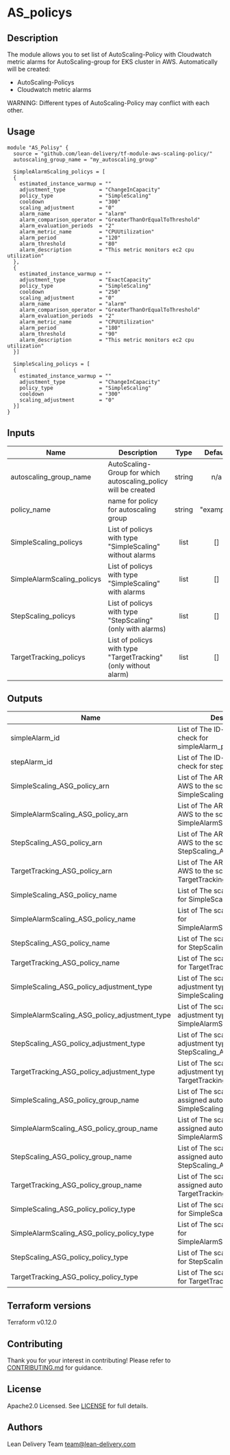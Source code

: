 # AS_policys

## Description

The module allows you to set list of AutoScaling-Policy with Cloudwatch metric alarms for AutoScaling-group for EKS cluster in AWS. Automatically will be created:

 * AutoScaling-Policys
 * Cloudwatch metric alarms

WARNING: Different types of AutoScaling-Policy may conflict with each other.

## Usage

```hcl
module "AS_Polisy" {
  source = "github.com/lean-delivery/tf-module-aws-scaling-policy/"
  autoscaling_group_name = "my_autoscaling_group"

  SimpleAlarmScaling_policys = [
  {
    estimated_instance_warmup = ""
    adjustment_type           = "ChangeInCapacity"
    policy_type               = "SimpleScaling"
    cooldown                  = "300"
    scaling_adjustment        = "0"
    alarm_name                = "alarm"
    alarm_comparison_operator = "GreaterThanOrEqualToThreshold"
    alarm_evaluation_periods  = "2"
    alarm_metric_name         = "CPUUtilization"
    alarm_period              = "120"
    alarm_threshold           = "80"
    alarm_description         = "This metric monitors ec2 cpu utilization"
  },
  {
    estimated_instance_warmup = ""
    adjustment_type           = "ExactCapacity"
    policy_type               = "SimpleScaling"
    cooldown                  = "250"
    scaling_adjustment        = "0"
    alarm_name                = "alarm"
    alarm_comparison_operator = "GreaterThanOrEqualToThreshold"
    alarm_evaluation_periods  = "2"
    alarm_metric_name         = "CPUUtilization"
    alarm_period              = "180"
    alarm_threshold           = "90"
    alarm_description         = "This metric monitors ec2 cpu utilization"
  }]

  SimpleScaling_policys = [
  {
    estimated_instance_warmup = ""
    adjustment_type           = "ChangeInCapacity"
    policy_type               = "SimpleScaling"
    cooldown                  = "300"
    scaling_adjustment        = "0"
  }]
}
```

## Inputs

| Name | Description | Type | Default | Required |
|------|-------------|:----:|:-----:|:-----:|
| autoscaling_group_name | AutoScaling-Group for which autoscaling_policy will be created | string | n/a | yes |
| policy_name | name for policy for autoscaling group | string | "example" | no |
| SimpleScaling_policys | List of policys with type "SimpleScaling" without alarms | list | [] | no |
| SimpleAlarmScaling_policys| List of policys with type "SimpleScaling" with alarms | list | [] | no |
| StepScaling_policys | List of policys with type "StepScaling" (only with alarms) | list | [] | no |
| TargetTracking_policys | List of policys with type "TargetTracking" (only without alarm) | list | [] | no |

## Outputs

| Name | Description |
|------|-------------|
| simpleAlarm_id | List of The ID-s of the health check for simpleAlarm_policy_alarm |
| stepAlarm_id | List of The ID-s of the health check for step_policy_alarm |
| SimpleScaling_ASG_policy_arn | List of The ARN assigneds by AWS to the scaling policy for SimpleScaling_ASG_policy |
| SimpleAlarmScaling_ASG_policy_arn | List of The ARN assigneds by AWS to the scaling policy for SimpleAlarmScaling_ASG_policy |
| StepScaling_ASG_policy_arn | List of The ARN assigneds by AWS to the scaling policy for StepScaling_ASG_policy |
| TargetTracking_ASG_policy_arn | List of The ARN assigneds by AWS to the scaling policy for TargetTracking_ASG_policy |
| SimpleScaling_ASG_policy_name | List of The scaling policys name for SimpleScaling_ASG_policy |
| SimpleAlarmScaling_ASG_policy_name | List of The scaling policys name for SimpleAlarmScaling_ASG_policy |
| StepScaling_ASG_policy_name | List of The scaling policys name for StepScaling_ASG_policy |
| TargetTracking_ASG_policy_name | List of The scaling policys name for TargetTracking_ASG_policy |
| SimpleScaling_ASG_policy_adjustment_type | List of The scaling policys adjustment type for SimpleScaling_ASG_policy |
| SimpleAlarmScaling_ASG_policy_adjustment_type | List of The scaling policys adjustment type for SimpleAlarmScaling_ASG_policy |
| StepScaling_ASG_policy_adjustment_type | List of The scaling policys adjustment type for StepScaling_ASG_policy |
| TargetTracking_ASG_policy_adjustment_type | List of The scaling policys adjustment type for TargetTracking_ASG_policy |
| SimpleScaling_ASG_policy_group_name | List of The scaling policys assigned autoscaling group for SimpleScaling_ASG_policy |
| SimpleAlarmScaling_ASG_policy_group_name | List of The scaling policys assigned autoscaling group for SimpleAlarmScaling_ASG_policy |
| StepScaling_ASG_policy_group_name | List of The scaling policys assigned autoscaling group for StepScaling_ASG_policy |
| TargetTracking_ASG_policy_group_name | List of The scaling policys assigned autoscaling group for TargetTracking_ASG_policy |
| SimpleScaling_ASG_policy_policy_type | List of The scaling policys type for SimpleScaling_ASG_policy |
| SimpleAlarmScaling_ASG_policy_policy_type | List of The scaling policys type for SimpleAlarmScaling_ASG_policy |
| StepScaling_ASG_policy_policy_type | List of The scaling policys type for StepScaling_ASG_policy |
| TargetTracking_ASG_policy_policy_type | List of The scaling policys type for TargetTracking_ASG_policy |

## Terraform versions

Terraform v0.12.0

## Contributing

Thank you for your interest in contributing! Please refer to [CONTRIBUTING.md](https://github.com/lean-delivery/tf-module-aws-eks/blob/master/CONTRIBUTING.md) for guidance.

## License

Apache2.0 Licensed. See [LICENSE](https://github.com/lean-delivery/tf-module-aws-eks/tree/master/LICENSE) for full details.

## Authors

Lean Delivery Team <team@lean-delivery.com>

